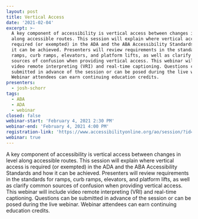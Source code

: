 ```yaml
---
layout: post
title: Vertical Access
date: '2021-02-04'
excerpt: >-
  A key component of accessibility is vertical access between changes in level
  along accessible routes. This session will explain where vertical access is
  required (or exempted) in the ADA and the ABA Accessibility Standards and how
  it can be achieved. Presenters will review requirements in the standards for
  ramps, curb ramps, elevators, and platform lifts, as well as clarify common
  sources of confusion when providing vertical access. This webinar will include
  video remote interpreting (VRI) and real-time captioning. Questions can be
  submitted in advance of the session or can be posed during the live webinar.
  Webinar attendees can earn continuing education credits.
presenters:
  - josh-schorr
tags:
  - ABA
  - ADA
  - webinar
closed: false
webinar-start: 'February 4, 2021 2:30 PM'
webinar-end: 'February 4, 2021 4:00 PM'
registration-link: 'https://www.accessibilityonline.org/ao/session/?id=110890'
webinar: true
---
```

A key component of accessibility is vertical access between changes in level along accessible routes. This session will explain where vertical access is required (or exempted) in the ADA and the ABA Accessibility Standards and how it can be achieved. Presenters will review requirements in the standards for ramps, curb ramps, elevators, and platform lifts, as well as clarify common sources of confusion when providing vertical access. This webinar will include video remote interpreting (VRI) and real-time captioning. Questions can be submitted in advance of the session or can be posed during the live webinar. Webinar attendees can earn continuing education credits.
